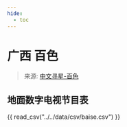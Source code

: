 ```yaml
---
hide:
  - toc
---
```


# 广西 百色

> 来源: [中文寻星-百色](http://dtmb.saoing.com/baise.htm)

## 地面数字电视节目表

{{ read_csv("../../data/csv/baise.csv") }}
